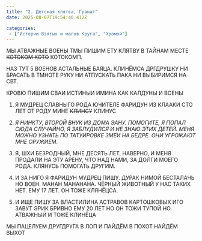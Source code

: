 ```yaml
---
title: "2. Детская клятва, Гранат"
date: 2025-08-07T19:54:40.412Z

categories:
 - ["Истории Взятых и магов Круга", "Хромой"]
---
```


МЫ АТВАЖНЫЕ ВОЕНЫ ТМЫ ПИШИМ ЕТУ КЛЯТВУ В ТАЙНАМ МЕСТЕ <s>КОТОКОМ
КОТО</s> КОТОКОМП.

НАЗ ТУТ 5 ВОЕНОВ АСТАЛЬНЫЕ БАЯЦА. КЛИНЁМСА ДРГДРУШКУ НИ БРАСАТЬ В ТМНОТЕ
РУКУ НИ АТПУСКАТЬ ПАКА НИ ВЫБИРИМСЯ НА СВТ.

КРОВЮ ПИШИМ СВАИ ИСТИНЫИ ИМИНА КАК КАЛДУНЫ И ВОЕНЫ

1.  Я МУДРЕЦ СЛАВНЫГО РОДА ЮЧИТЕЛЕ ФАРИДУН ИЗ КЛААКИ СТО ЛЕТ ОТ РОДУ
 МИНЕ <s>КЛИНСУ</s> КЛИНУС

2.  *Я НИНКТУ, ВТОРОЙ ВНУК ИЗ ДОМА ЭАНУ. ПОМОГИТЕ, Я ПОПАЛ СЮДА
 СЛУЧАЙНО, Я ЗАБЛУДИЛСЯ И НЕ ЗНАЮ ЭТИХ ДЕТЕЙ. МЕНЯ МОЖНО УЗНАТЬ ПО
 ТАТУИРОВКЕ ЗМЕИ НА БЕДРЕ. ОНИ УГРОЖАЮТ МНЕ ОРУЖИЕМ*.

3.  Я, ШХИ БЕЗРОДНЫЙ, МНЕ ДЕСЯТЬ ЛЕТ, НАВЕРНО, И МЕНЯ ПРОДАЛИ НА ЭТУ
 АРЕНУ, ЧТО НАД НАМИ, ЗА ДОЛГИ МОЕГО РОДА. КЛЯНУСЬ ПОМОГАТЬ ДРУГИМ.

4.  И ЗА НИГО Я ФАРИДУН МУДРЕЦ ПИШУ. ДУРАК НИМОЙ БЕСТАЛАЧЬ НО ВОЕН.
 МАНАН МАНАНАНА. ЧЁРНЫЙ ЖИВОТНЫЙ У НАС ТАКИХ НЕТ. ЕМУ 17 ЛЕТ. ОН
 ТОЖЕ КЛЯНЁЦСА.

5.  И ИЩЕ ПИШУ ЗА ВЛАСТИЛИНА АСТРАВОВ КАРТОШКОВЫХ ИГО ЗАВУТ ЭРИК БРИВНО
 ЕМУ 20 ЛЕТ НО ОН ТОЖИ ТУПОЙ НО АТВАЖНЫЙ И ТОЖЕ КЛИНЁЦА

МЫ ПАЦЕЛУЕМ ДРУГДРУГА В ЛОП И ПАЙДЁМ В ПОХОТ НАЙДЁМ ВЫХОТ
